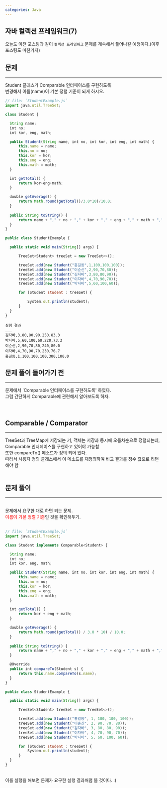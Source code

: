 ```yaml
---
categories: Java
---
```



## 자바 컬렉션 프레임워크(7)
  오늘도 이전 포스팅과 같이 `컬렉션 프레임워크` 문제를 계속해서 풀어나갈 예정이다.(이후 포스팅도 마찬가지) <br>
  
  
## 문제
___
Student 클래스가 Comparable 인터페이스를 구현하도록<br>
변경해서 이름(name)이 기본 정렬 기준이 되게 하시오.<br> 


  ```js
// file: `StudentExample.js`
import java.util.TreeSet;

class Student {

    String name;
    int no;
    int kor, eng, math;

    public Student(String name, int no, int kor, int eng, int math) {
        this.name = name;
        this.no = no;
        this.kor = kor;
        this.eng = eng;
        this.math = math;
    }    

    int getTotal() {
        return kor+eng+math;
    }

    double getAverage() {
        return Math.round(getTotal()/3.0*10)/10.0;
    }
    
    public String toString() {
        return name + "," + no + "," + kor + "," + eng + "," + math + "," + getTotal() + "," + getAverage();
    }
}

public class StudentExample {

    public static void main(String[] args) {

        TreeSet<Student> treeSet = new TreeSet<>();

        treeSet.add(new Student("홍길동",1,100,100,100));
        treeSet.add(new Student("이순신",2,90,70,80));
        treeSet.add(new Student("김자바",3,80,80,90));
        treeSet.add(new Student("이자바",4,70,90,70));
        treeSet.add(new Student("박자바",5,60,100,60));

        for (Student student : treeSet) {

            System.out.println(student);
        }
    }
}

```


```
실행 결과
___
김자바,3,80,80,90,250,83.3
박자바,5,60,100,60,220,73.3
이순신,2,90,70,80,240,80.0
이자바,4,70,90,70,230,76.7
홍길동,1,100,100,100,300,100.0
```

## 문제 풀이 들어가기 전
  ___
  문제에서 'Comparable 인터페이스를 구현하도록' 하였다.<br>
  그럼 간단하게 Comparable에 관련해서 알아보도록 하자.<br>
<br>
<br>

## Comparable / Comparator
  ___
  TreeSet과 TreeMap에 저장되는 키, 객체는 저장과 동시에 오름차순으로 정렬되는데,<br>
  Comparable 인터페이스를 구현하고 있어야 가능함<br>
  또한 compareTo() 메소드가 정의 되어 있다.<br>
  따라서 사용자 정의 클래스에서 이 메소드를 재정의하여 비교 결과를 정수 값으로 리턴해야 함
  <br>
  <br>
  
## 문제 풀이
  ___
  
  <br>
  문제에서 요구한 대로 하면 되는 문제.<br>
  <span style="color:red">이름이 기본 정렬 기준</span>인 것을 확인해두기.<br>
  <br>
   

  ```js
// file: `StudentExample.js`
import java.util.TreeSet;

class Student implements Comparable<Student> {

    String name;
    int no;
    int kor, eng, math;

    public Student(String name, int no, int kor, int eng, int math) {
        this.name = name;
        this.no = no;
        this.kor = kor;
        this.eng = eng;
        this.math = math;
    }    

    int getTotal() {
        return kor + eng + math;
    }

    double getAverage() {
        return Math.round(getTotal() / 3.0 * 10) / 10.0;
    }
    
    public String toString() {
        return name + "," + no + "," + kor + "," + eng + "," + math + "," + getTotal() + "," + getAverage();
    }

    @Override
    public int compareTo(Student s) {
        return this.name.compareTo(s.name);
    }
}

public class StudentExample {

    public static void main(String[] args) {

        TreeSet<Student> treeSet = new TreeSet<>();

        treeSet.add(new Student("홍길동", 1, 100, 100, 100));
        treeSet.add(new Student("이순신", 2, 90, 70, 80));
        treeSet.add(new Student("김자바", 3, 80, 80, 90));
        treeSet.add(new Student("이자바", 4, 70, 90, 70));
        treeSet.add(new Student("박자바", 5, 60, 100, 60));

        for (Student student : treeSet) {
            System.out.println(student);
        }
    }
}


```
  
  <br>
  이를 실행을 해보면 문제가 요구한 실행 결과처럼 뜰 것이다. :)
